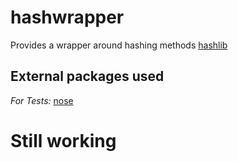 # hashwrapper
Provides a wrapper around hashing methods [hashlib](https://docs.python.org/3.4/library/hashlib.html)

## External packages used
*For Tests:* [nose](https://nose.readthedocs.org/en/latest/)

# Still working





